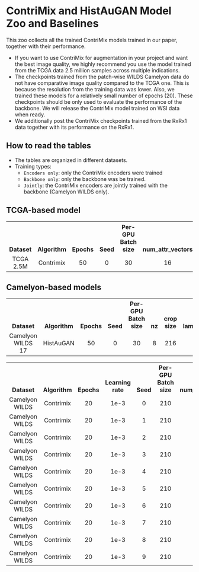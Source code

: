 # ContriMix and HistAuGAN Model Zoo and Baselines
This zoo collects all the trained ContriMix models trained in our paper, together with their performance.
- If you want to use ContriMix for augmentation in your project and want the best image quality, we highly recommend you use the model trained from the TCGA data 2.5 million samples across multiple indications.
- The checkpoints trained from the patch-wise WILDS Camelyon data do not have comparative image quality compared to the TCGA one. This is because the resolution from the training data was lower. Also, we trained these models for a relatively small number of epochs (20). These checkpoints should be only used to evaluate the performance of the backbone. We will release the ContriMix model trained on WSI data when ready.
- We additionally post the ContriMix checkpoints trained from the RxRx1 data together with its performance on the RxRx1.

## How to read the tables
- The tables are organized in different datasets.
- Training types:
    - `Encoders only`: only the ContriMix encoders were trained
    - `Backbone only`: only the backbone was be trained.
    - `Jointly`: the ContriMix encoders are jointly trained with the backbone (Camelyon WILDS only).

## TCGA-based model
<table><tbody>
<!-- START TABLE -->
<!-- TABLE HEADER -->
<th valign="bottom">Dataset</th>
<th valign="bottom">Algorithm</th>
<th valign="bottom">Epochs</th>
<th valign="bottom">Seed</th>
<th valign="bottom">Per-GPU Batch size</th>
<th valign="bottom">num_attr_vectors</th>
<th valign="bottom">num mixing per image</th>
<th valign="bottom">attr cons weight</th>
<th valign="bottom">self recon weight</th>
<th valign="bottom">cont cons weight</th>
<th valign="bottom">cont corr weight</th>
<th valign="bottom">attr similarity weight</th>
<th valign="bottom">Training type</th>
<th valign="bottom">Download</th>
<!-- TABLE BODY -->
<!-- ROW: HistAuGan encoder training -->
<tr><td align="center">TCGA 2.5M</td>
<td align="center">Contrimix</td>
<td align="center">50</td>
<td align="center">0</td>
<td align="center">30</td>
<td align="center">16</td>
<td align="center">3</td>
<td align="center">0.1</td>
<td align="center">0.6</td>
<td align="center">0.2</td>
<td align="center">0.05</td>
<td align="center">0.05</td>
<td align="center">Encoder only</td>
<td align="center"><a href="https://drive.google.com/file/d/1b-cy8SnTiCpbv2icYdwGk1jrrm64QGos/view?usp=sharing">model</a></td>
</tr>
</tbody></table>


## Camelyon-based models
<table><tbody>
<!-- START TABLE -->
<!-- TABLE HEADER -->
<th valign="bottom">Dataset</th>
<th valign="bottom">Algorithm</th>
<th valign="bottom">Epochs</th>
<th valign="bottom">Seed</th>
<th valign="bottom">Per-GPU Batch size</th>
<th valign="bottom">nz</th>
<th valign="bottom">crop size</th>
<th valign="bottom">lambda_cls</th>
<th valign="bottom">Training type</th>
<th valign="bottom">Download</th>
<!-- TABLE BODY -->
<!-- ROW: HistAuGan encoder training -->
 <tr> <td align="center">Camelyon WILDS 17</td>
<td align="center">HistAuGAN</td>
<td align="center">50</td>
<td align="center">0</td>
<td align="center">30</td>
<td align="center">8</td>
<td align="center">216</td>
<td align="center">1.0</td>
<td align="center">Backbone only</td>
<td align="center"><a href="https://drive.google.com/file/d/1rUCSYjLIIh-H_8iLgw3eYQcqOPubpOir/view?usp=sharing">model</a></td>
</tr>
</tbody></table>


<table><tbody>
<!-- START TABLE -->
<!-- TABLE HEADER -->
<th valign="bottom">Dataset</th>
<th valign="bottom">Algorithm</th>
<th valign="bottom">Epochs</th>
<th valign="bottom">Learning rate</th>
<th valign="bottom">Seed</th>
<th valign="bottom">Per-GPU Batch size</th>
<th valign="bottom">num_attr_vectors</th>
<th valign="bottom">num mixing per image</th>
<th valign="bottom">attr cons weight</th>
<th valign="bottom">self recon weight</th>
<th valign="bottom">cont cons weight</th>
<th valign="bottom">entropy weight</th>
<th valign="bottom">Training type</th>
<th valign="bottom">Val. Acc. (%)</th>
<th valign="bottom">Test Acc. (%)</th>
<th valign="bottom">Download</th>
<!-- TABLE BODY -->
<!-- ROW: HistAuGan encoder training -->
<tr><td align="center">Camelyon WILDS</td>
<td align="center">Contrimix</td>
<td align="center">20</td>
<td align="center">1e-3</td>
<td align="center">0</td>
<td align="center">210</td>
<td align="center">4</td>
<td align="center">4</td>
<td align="center">0.1</td>
<td align="center">0.1</td>
<td align="center">0.3</td>
<td align="center">0.5</td>
<td align="center">Jointly</td>
<td align="center">92.1</td>
<td align="center">95.5</td>
<td align="center"><a href="https://drive.google.com/file/d/1k0_eDyiSl96XVvdTdghdUGS_0jRio0zg/view?usp=sharing">model</a></td>
</tr>

<tr><td align="center">Camelyon WILDS</td>
<td align="center">Contrimix</td>
<td align="center">20</td>
<td align="center">1e-3</td>
<td align="center">1</td>
<td align="center">210</td>
<td align="center">4</td>
<td align="center">4</td>
<td align="center">0.1</td>
<td align="center">0.1</td>
<td align="center">0.3</td>
<td align="center">0.5</td>
<td align="center">Jointly</td>
<td align="center">91.8</td>
<td align="center">94.1</td>
<td align="center"><a href="https://drive.google.com/file/d/1CdFJTUmwGniiIyZxx1ScYqKMr3vKZm1A/view?usp=sharing">model</a></td>
</tr>

<tr><td align="center">Camelyon WILDS</td>
<td align="center">Contrimix</td>
<td align="center">20</td>
<td align="center">1e-3</td>
<td align="center">2</td>
<td align="center">210</td>
<td align="center">4</td>
<td align="center">4</td>
<td align="center">0.1</td>
<td align="center">0.1</td>
<td align="center">0.3</td>
<td align="center">0.5</td>
<td align="center">Jointly</td>
<td align="center">91.9</td>
<td align="center">95.7</td>
<td align="center"><a href="https://drive.google.com/file/d/1CT-P31f1Vo36zHZaaAajd5J1tBAEtWCA/view?usp=sharing">model</a></td>
</tr>

<tr><td align="center">Camelyon WILDS</td>
<td align="center">Contrimix</td>
<td align="center">20</td>
<td align="center">1e-3</td>
<td align="center">3</td>
<td align="center">210</td>
<td align="center">4</td>
<td align="center">4</td>
<td align="center">0.1</td>
<td align="center">0.1</td>
<td align="center">0.3</td>
<td align="center">0.5</td>
<td align="center">Jointly</td>
<td align="center">90.7</td>
<td align="center">95.4</td>
<td align="center"><a href="https://drive.google.com/file/d/1YFQGYC4jHssZETGFkU709hBfd-poY8vD/view?usp=sharing">model</a></td>
</tr>

<tr><td align="center">Camelyon WILDS</td>
<td align="center">Contrimix</td>
<td align="center">20</td>
<td align="center">1e-3</td>
<td align="center">4</td>
<td align="center">210</td>
<td align="center">4</td>
<td align="center">4</td>
<td align="center">0.1</td>
<td align="center">0.1</td>
<td align="center">0.3</td>
<td align="center">0.5</td>
<td align="center">Jointly</td>
<td align="center">92.5</td>
<td align="center">94.6</td>
<td align="center"><a href="https://drive.google.com/file/d/1iKW6qf7YKXOXR53r5lieH9rpenJAeaT2/view?usp=sharing">model</a></td>
</tr>

<tr><td align="center">Camelyon WILDS</td>
<td align="center">Contrimix</td>
<td align="center">20</td>
<td align="center">1e-3</td>
<td align="center">5</td>
<td align="center">210</td>
<td align="center">4</td>
<td align="center">4</td>
<td align="center">0.1</td>
<td align="center">0.1</td>
<td align="center">0.3</td>
<td align="center">0.5</td>
<td align="center">Jointly</td>
<td align="center">91.2</td>
<td align="center">94.1</td>
<td align="center"><a href="https://drive.google.com/file/d/1Kx0C9J7eIMmqSokOO4jIImHsl4hNIrbY/view?usp=sharing">model</a></td>
</tr>

<tr><td align="center">Camelyon WILDS</td>
<td align="center">Contrimix</td>
<td align="center">20</td>
<td align="center">1e-3</td>
<td align="center">6</td>
<td align="center">210</td>
<td align="center">4</td>
<td align="center">4</td>
<td align="center">0.1</td>
<td align="center">0.1</td>
<td align="center">0.3</td>
<td align="center">0.5</td>
<td align="center">Jointly</td>
<td align="center">92.6</td>
<td align="center">94.1</td>
<td align="center"><a href="https://drive.google.com/file/d/158NY_SXdu70Zi1fObwnN_qV1Xdk_CPLZ/view?usp=sharing">model</a></td>
</tr>

<tr><td align="center">Camelyon WILDS</td>
<td align="center">Contrimix</td>
<td align="center">20</td>
<td align="center">1e-3</td>
<td align="center">7</td>
<td align="center">210</td>
<td align="center">4</td>
<td align="center">4</td>
<td align="center">0.1</td>
<td align="center">0.1</td>
<td align="center">0.3</td>
<td align="center">0.5</td>
<td align="center">Jointly</td>
<td align="center">91.9</td>
<td align="center">95.6</td>
<td align="center"><a href="https://drive.google.com/file/d/1-Dx_ahuKP2bHfNk6inzb8A9v-ri4hfiR/view?usp=sharing">model</a></td>
</tr>

<tr><td align="center">Camelyon WILDS</td>
<td align="center">Contrimix</td>
<td align="center">20</td>
<td align="center">1e-3</td>
<td align="center">8</td>
<td align="center">210</td>
<td align="center">4</td>
<td align="center">4</td>
<td align="center">0.1</td>
<td align="center">0.1</td>
<td align="center">0.3</td>
<td align="center">0.5</td>
<td align="center">Jointly</td>
<td align="center">91.3</td>
<td align="center">94.8</td>
<td align="center"><a href="https://drive.google.com/file/d/1lV0Zt69fttUAYXWZ6RaRlGxvbeHBHml1/view?usp=sharing">model</a></td>
</tr>

<tr><td align="center">Camelyon WILDS</td>
<td align="center">Contrimix</td>
<td align="center">20</td>
<td align="center">1e-3</td>
<td align="center">9</td>
<td align="center">210</td>
<td align="center">4</td>
<td align="center">4</td>
<td align="center">0.1</td>
<td align="center">0.1</td>
<td align="center">0.3</td>
<td align="center">0.5</td>
<td align="center">Jointly</td>
<td align="center">92.1</td>
<td align="center">91.5</td>
<td align="center"><a href="https://drive.google.com/file/d/12RzqsM0KsvQjAZv53lDhRdY0138mIItj/view?usp=sharing">model</a></td>
</tr>

</tbody></table>

